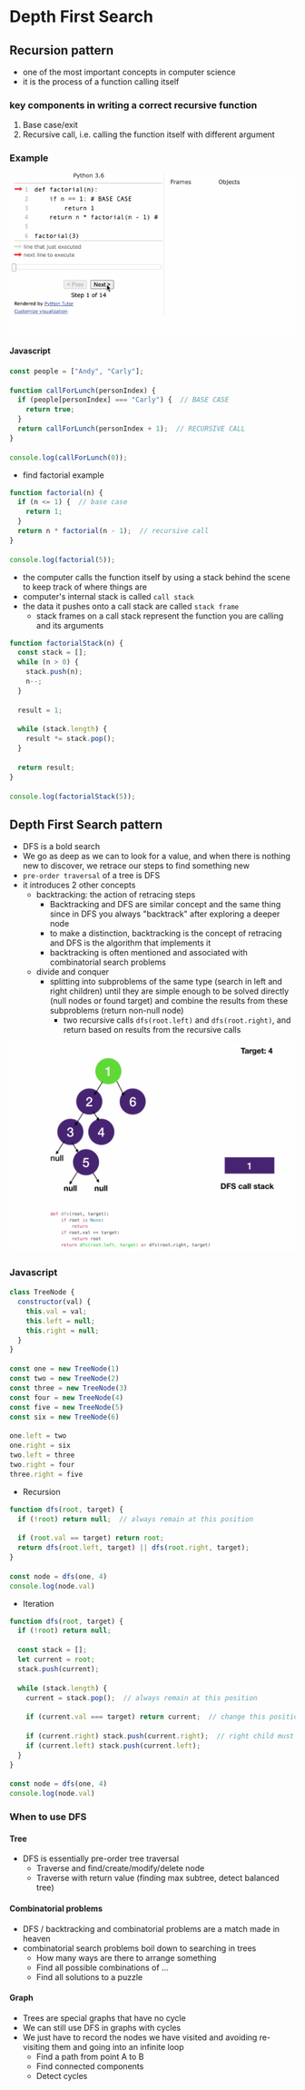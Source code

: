 # Depth First Search
## Recursion pattern
- one of the most important concepts in computer science
- it is the process of a function calling itself
### key components in writing a correct recursive function
1. Base case/exit
2. Recursive call, i.e. calling the function itself with different argument
### Example

![recursion](../images/recursion.gif)

#### Javascript
```javascript
const people = ["Andy", "Carly"];

function callForLunch(personIndex) {
  if (people[personIndex] === "Carly") {  // BASE CASE
    return true;
  }
  return callForLunch(personIndex + 1);  // RECURSIVE CALL
}

console.log(callForLunch(0));
```
- find factorial example
```javascript
function factorial(n) {
  if (n <= 1) {  // base case
    return 1;
  }
  return n * factorial(n - 1);  // recursive call
}

console.log(factorial(5));
```
- the computer calls the function itself by using a stack behind the scene to keep track of where things are
- computer's internal stack is called `call stack`
- the data it pushes onto a call stack are called `stack frame`
  - stack frames on a call stack represent the function you are calling and its arguments
```javascript
function factorialStack(n) {
  const stack = [];
  while (n > 0) {
    stack.push(n);
    n--;
  }

  result = 1;

  while (stack.length) {
    result *= stack.pop();
  }

  return result;
}

console.log(factorialStack(5));
```
## Depth First Search pattern
- DFS is a bold search
- We go as deep as we can to look for a value, and when there is nothing new to discover, we retrace our steps to find something new
- `pre-order traversal` of a tree is DFS
- it introduces 2 other concepts
  - backtracking: the action of retracing steps
    - Backtracking and DFS are similar concept and the same thing since in DFS you always "backtrack" after exploring a deeper node
    - to make a distinction, backtracking is the concept of retracing and DFS is the algorithm that implements it
    - backtracking is often mentioned and associated with combinatorial search problems
  - divide and conquer
    - splitting into subproblems of the same type (search in left and right children) until they are simple enough to be solved directly (null nodes or found target) and combine the results from these subproblems (return non-null node)
      - two recursive calls `dfs(root.left)` and `dfs(root.right)`, and return based on results from the recursive calls

![dfs](../images/dfs.gif)

### Javascript
```javascript
class TreeNode {
  constructor(val) {
    this.val = val;
    this.left = null;
    this.right = null;
  }
}

const one = new TreeNode(1)
const two = new TreeNode(2)
const three = new TreeNode(3)
const four = new TreeNode(4)
const five = new TreeNode(5)
const six = new TreeNode(6)

one.left = two
one.right = six
two.left = three
two.right = four
three.right = five
```
- Recursion
```javascript
function dfs(root, target) {
  if (!root) return null;  // always remain at this position

  if (root.val == target) return root;
  return dfs(root.left, target) || dfs(root.right, target);
}

const node = dfs(one, 4)
console.log(node.val)
```
- Iteration
```javascript
function dfs(root, target) {
  if (!root) return null;

  const stack = [];
  let current = root;
  stack.push(current);

  while (stack.length) {
    current = stack.pop();  // always remain at this position
    
    if (current.val === target) return current;  // change this position for different traversal mode
    
    if (current.right) stack.push(current.right);  // right child must be pushed first so that left child is processed first
    if (current.left) stack.push(current.left);
  }
}

const node = dfs(one, 4)
console.log(node.val)
```
### When to use DFS
#### Tree
- DFS is essentially pre-order tree traversal
  - Traverse and find/create/modify/delete node
  - Traverse with return value (finding max subtree, detect balanced tree)
#### Combinatorial problems
- DFS / backtracking and combinatorial problems are a match made in heaven
- combinatorial search problems boil down to searching in trees
  - How many ways are there to arrange something
  - Find all possible combinations of ...
  - Find all solutions to a puzzle
#### Graph
- Trees are special graphs that have no cycle
- We can still use DFS in graphs with cycles
- We just have to record the nodes we have visited and avoiding re-visiting them and going into an infinite loop
  - Find a path from point A to B
  - Find connected components
  - Detect cycles
